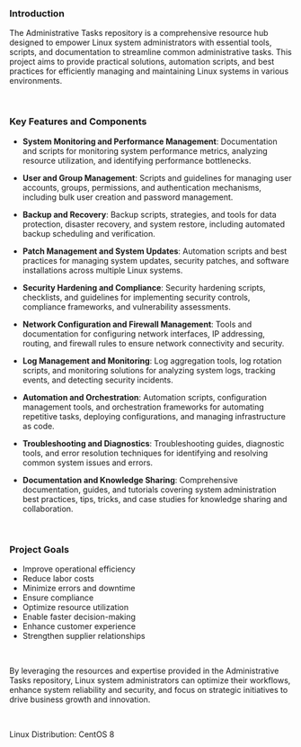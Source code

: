 ### Introduction

The Administrative Tasks repository is a comprehensive resource hub designed to empower Linux system administrators with essential tools, scripts, and documentation to streamline common administrative tasks. This project aims to provide practical solutions, automation scripts, and best practices for efficiently managing and maintaining Linux systems in various environments.

<br>

### Key Features and Components

- <b>System Monitoring and Performance Management</b>: Documentation and scripts for monitoring system performance metrics, analyzing resource utilization, and identifying performance bottlenecks.

- <b>User and Group Management</b>: Scripts and guidelines for managing user accounts, groups, permissions, and authentication mechanisms, including bulk user creation and password management.

- <b>Backup and Recovery</b>: Backup scripts, strategies, and tools for data protection, disaster recovery, and system restore, including automated backup scheduling and verification.

- <b>Patch Management and System Updates</b>: Automation scripts and best practices for managing system updates, security patches, and software installations across multiple Linux systems.

- <b>Security Hardening and Compliance</b>: Security hardening scripts, checklists, and guidelines for implementing security controls, compliance frameworks, and vulnerability assessments.

- <b>Network Configuration and Firewall Management</b>: Tools and documentation for configuring network interfaces, IP addressing, routing, and firewall rules to ensure network connectivity and security.

- <b>Log Management and Monitoring</b>: Log aggregation tools, log rotation scripts, and monitoring solutions for analyzing system logs, tracking events, and detecting security incidents.

- <b>Automation and Orchestration</b>: Automation scripts, configuration management tools, and orchestration frameworks for automating repetitive tasks, deploying configurations, and managing infrastructure as code.

- <b>Troubleshooting and Diagnostics</b>: Troubleshooting guides, diagnostic tools, and error resolution techniques for identifying and resolving common system issues and errors.

- <b>Documentation and Knowledge Sharing</b>: Comprehensive documentation, guides, and tutorials covering system administration best practices, tips, tricks, and case studies for knowledge sharing and collaboration.

<br>

### Project Goals

- Improve operational efficiency
- Reduce labor costs
- Minimize errors and downtime
- Ensure compliance
- Optimize resource utilization
- Enable faster decision-making
- Enhance customer experience
- Strengthen supplier relationships

<br>

By leveraging the resources and expertise provided in the Administrative Tasks repository, Linux system administrators can optimize their workflows, enhance system reliability and security, and focus on strategic initiatives to drive business growth and innovation.

<br>

Linux Distribution: CentOS 8
